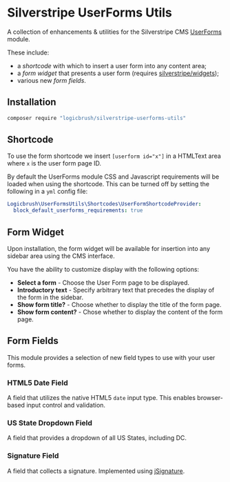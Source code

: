 # Silverstripe UserForms Utils

A collection of enhancements & utilities for the Silverstripe CMS
[UserForms](https://github.com/silverstripe/silverstripe-userforms) module.

These include:

  - a *shortcode* with which to insert a user form into any content area;
  - a *form widget* that presents a user form (requires
    [silverstripe/widgets](https://github.com/silverstripe/silverstripe-widgets));
  - various new *form fields*.

## Installation

```sh
composer require "logicbrush/silverstripe-userforms-utils"
```

## Shortcode

To use the form shortcode we insert `[userform id="x"]` in a HTMLText area where
`x` is the user form page ID.

By default the UserForms module CSS and Javascript requirements will be loaded
when using the shortcode. This can be turned off by setting the following in a
`yml` config file:

```yml
Logicbrush\UserFormsUtils\Shortcodes\UserFormShortcodeProvider:
  block_default_userforms_requirements: true
```
## Form Widget

Upon installation, the form widget will be available for insertion into any
sidebar area using the CMS interface.

You have the ability to customize display with the following options:

 - **Select a form** - Choose the User Form page to be displayed.
 - **Introductory text** - Specify arbitrary text that precedes the display of
   the form in the sidebar.
 - **Show form title?** -  Choose whether to display the title of the form page.
 - **Show form content?** - Chose whether to display the content of the form
   page.

## Form Fields

This module provides a selection of new field types to use with your user forms.

### HTML5 Date Field

A field that utilizes the native HTML5 `date` input type.  This enables
browser-based input control and validation.

### US State Dropdown Field

A field that provides a dropdown of all US States, including DC.

### Signature Field

A field that collects a signature.  Implemented using
[jSignature](https://willowsystems.github.io/jSignature/#/about/).

